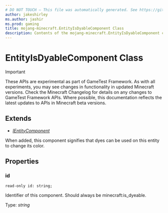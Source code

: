 ```yaml
---
# DO NOT TOUCH — This file was automatically generated. See https://github.com/Mojang/MinecraftScriptingApiDocsGenerator to modify descriptions, examples, etc.
author: jakeshirley
ms.author: jashir
ms.prod: gaming
title: mojang-minecraft.EntityIsDyableComponent Class
description: Contents of the mojang-minecraft.EntityIsDyableComponent class.
---
```

# EntityIsDyableComponent Class
>[!IMPORTANT]
>These APIs are experimental as part of GameTest Framework. As with all experiments, you may see changes in functionality in updated Minecraft versions. Check the Minecraft Changelog for details on any changes to GameTest Framework APIs. Where possible, this documentation reflects the latest updates to APIs in Minecraft beta versions.

## Extends
- [*IEntityComponent*](IEntityComponent.md)

When added, this component signifies that dyes can be used on this entity to change its color.

## Properties
### **id**
`read-only id: string;`

Identifier of this component. Should always be minecraft:is_dyeable.

Type: *string*

